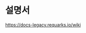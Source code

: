 <!-- TITLE: Jakduk's Wiki -->
<!-- SUBTITLE: 작두K의 지식공유 공간 -->

# 설명서
 https://docs-legacy.requarks.io/wiki